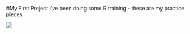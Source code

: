 #My First Project
I've been doing some R training - these are my practice pieces

![](https://media.giphy.com/media/3oKIPsx2VAYAgEHC12/giphy.gif)
